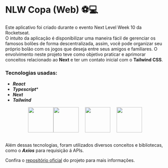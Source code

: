 # NLW Copa (Web) ⚽💻

Este aplicativo foi criado durante o evento Next Level Week 10 da Rocketseat.<br>
O intuito da aplicação é disponibilizar uma maneira fácil de gerenciar os famosos bolões de forma descentralizada, assim, você pode organizar seu próprio bolão com os jogos que deseja entre seus amigos e familiares.
O envolvimento neste projeto teve como objetivo praticar e aprimorar conceitos relacionado ao **Next** e ter um contato inicial com o **Tailwind CSS**.

### Tecnologias usadas: 
* **_React_**
* **_Typescript_***
* **_Next_**
* **_Tailwind_**


<div style="display: flex; justify-content: center; align-items: center;">
    <img src="https://upload.wikimedia.org/wikipedia/commons/thumb/a/a7/React-icon.svg/1200px-React-icon.svg.png" width="80"/>
    <img src="https://img.icons8.com/color/452/typescript.png" width="80"/>
    <img src="https://upload.wikimedia.org/wikipedia/commons/thumb/8/8e/Nextjs-logo.svg/800px-Nextjs-logo.svg.png" width="80" style="margin-left: 20px"/>
	<img src="https://th.bing.com/th/id/OIP.fd-V1L4fQavFWUUT1ET5aAHaDt?pid=ImgDet&rs=1" width="80" style="margin-left: 20px"/>
</div>
<br>

Além dessas tecnologias, foram utilizados diversos conceitos e bibliotecas, como o  **_Axios_** para requisição á APIs.

Confira o [repositório oficial](https://github.com/rocketseat-education/nlw-copa-ignite) do projeto para mais informações.
